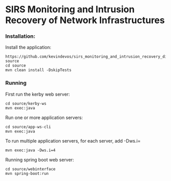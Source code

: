 # SIRS Monitoring and Intrusion Recovery of Network Infrastructures

### Installation:

Install the application:

```
https://github.com/kevindevos/sirs_monitoring_and_intrusion_recovery_distributed.git source
cd source
mvn clean install -DskipTests
```

### Running

First run the kerby web server:

```
cd source/kerby-ws
mvn exec:java
```

Run one or more application servers:

```
cd source/app-ws-cli
mvn exec:java
```
To run multiple application servers, for each server, add -Dws.i=<number>

```
mvn exec:java -Dws.i=4
```

Running spring boot web server:

```
cd source/webinterface
mvn spring-boot:run
```
